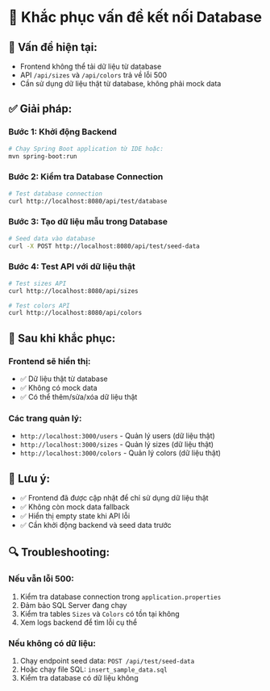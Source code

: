 # 🔧 Khắc phục vấn đề kết nối Database

## 🚨 **Vấn đề hiện tại:**
- Frontend không thể tải dữ liệu từ database
- API `/api/sizes` và `/api/colors` trả về lỗi 500
- Cần sử dụng dữ liệu thật từ database, không phải mock data

## ✅ **Giải pháp:**

### **Bước 1: Khởi động Backend**
```bash
# Chạy Spring Boot application từ IDE hoặc:
mvn spring-boot:run
```

### **Bước 2: Kiểm tra Database Connection**
```bash
# Test database connection
curl http://localhost:8080/api/test/database
```

### **Bước 3: Tạo dữ liệu mẫu trong Database**
```bash
# Seed data vào database
curl -X POST http://localhost:8080/api/test/seed-data
```

### **Bước 4: Test API với dữ liệu thật**
```bash
# Test sizes API
curl http://localhost:8080/api/sizes

# Test colors API  
curl http://localhost:8080/api/colors
```

## 🎯 **Sau khi khắc phục:**

### **Frontend sẽ hiển thị:**
- ✅ Dữ liệu thật từ database
- ✅ Không có mock data
- ✅ Có thể thêm/sửa/xóa dữ liệu thật

### **Các trang quản lý:**
- `http://localhost:3000/users` - Quản lý users (dữ liệu thật)
- `http://localhost:3000/sizes` - Quản lý sizes (dữ liệu thật)
- `http://localhost:3000/colors` - Quản lý colors (dữ liệu thật)

## 📝 **Lưu ý:**
- ✅ Frontend đã được cập nhật để chỉ sử dụng dữ liệu thật
- ✅ Không còn mock data fallback
- ✅ Hiển thị empty state khi API lỗi
- ✅ Cần khởi động backend và seed data trước

## 🔍 **Troubleshooting:**

### **Nếu vẫn lỗi 500:**
1. Kiểm tra database connection trong `application.properties`
2. Đảm bảo SQL Server đang chạy
3. Kiểm tra tables `Sizes` và `Colors` có tồn tại không
4. Xem logs backend để tìm lỗi cụ thể

### **Nếu không có dữ liệu:**
1. Chạy endpoint seed data: `POST /api/test/seed-data`
2. Hoặc chạy file SQL: `insert_sample_data.sql`
3. Kiểm tra database có dữ liệu không
